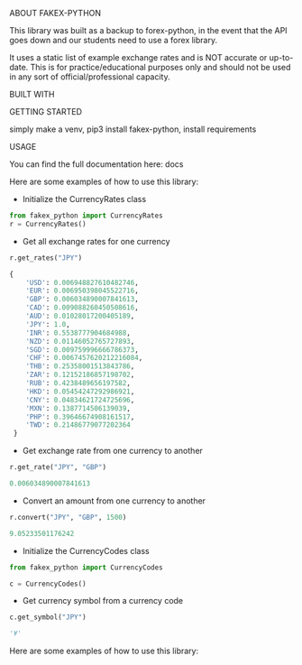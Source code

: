 ABOUT FAKEX-PYTHON

This library was built as a backup to forex-python, in the event that the API 
goes down and our students need to use a forex library.

It uses a static list of example exchange rates and is NOT accurate or 
up-to-date. This is for practice/educational purposes only and should not be 
used in any sort of official/professional capacity.

BUILT WITH

GETTING STARTED

simply make a venv, pip3 install fakex-python, install requirements

USAGE

You can find the full documentation here: docs

Here are some examples of how to use this library:

- Initialize the CurrencyRates class

```python
from fakex_python import CurrencyRates
r = CurrencyRates()
```

- Get all exchange rates for one currency

```python
r.get_rates("JPY")

{
    'USD': 0.006948827610482746,
    'EUR': 0.006950398045522716,
    'GBP': 0.006034890007841613,
    'CAD': 0.009088260450508616,
    'AUD': 0.01028017200405189,
    'JPY': 1.0,
    'INR': 0.5538777904684988,
    'NZD': 0.01146052765727893,
    'SGD': 0.009759996666786373,
    'CHF': 0.0067457620212216084,
    'THB': 0.25358001513843786,
    'ZAR': 0.12152186857198702,
    'RUB': 0.4238489656197582,
    'HKD': 0.05454247292986921,
    'CNY': 0.04834621724725696,
    'MXN': 0.1387714506139039,
    'PHP': 0.39646674908161517,
    'TWD': 0.21486779077202364
 }
```


- Get exchange rate from one currency to another

```python
r.get_rate("JPY", "GBP")

0.006034890007841613
```

- Convert an amount from one currency to another

```python
r.convert("JPY", "GBP", 1500)

9.05233501176242
```

- Initialize the CurrencyCodes class

```python
from fakex_python import CurrencyCodes

c = CurrencyCodes()
```

- Get currency symbol from a currency code
```python
c.get_symbol("JPY")

'¥'
```

Here are some examples of how to use this library:

